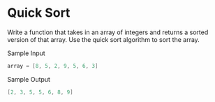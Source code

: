 # Quick Sort

Write a function that takes in an array of integers and returns a sorted version of that array. Use the quick sort algorithm to sort the array.

Sample Input

```go
array = [8, 5, 2, 9, 5, 6, 3]
```

Sample Output

```go
[2, 3, 5, 5, 6, 8, 9]
```
